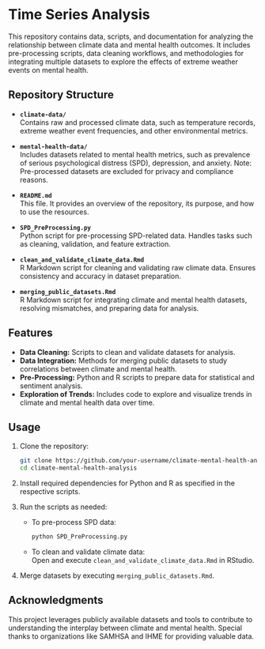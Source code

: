 # Time Series Analysis

This repository contains data, scripts, and documentation for analyzing the relationship between climate data and mental health outcomes. It includes pre-processing scripts, data cleaning workflows, and methodologies for integrating multiple datasets to explore the effects of extreme weather events on mental health.

## Repository Structure

- **`climate-data/`**  
  Contains raw and processed climate data, such as temperature records, extreme weather event frequencies, and other environmental metrics.

- **`mental-health-data/`**  
  Includes datasets related to mental health metrics, such as prevalence of serious psychological distress (SPD), depression, and anxiety. Note: Pre-processed datasets are excluded for privacy and compliance reasons.

- **`README.md`**  
  This file. It provides an overview of the repository, its purpose, and how to use the resources.

- **`SPD_PreProcessing.py`**  
  Python script for pre-processing SPD-related data. Handles tasks such as cleaning, validation, and feature extraction.

- **`clean_and_validate_climate_data.Rmd`**  
  R Markdown script for cleaning and validating raw climate data. Ensures consistency and accuracy in dataset preparation.

- **`merging_public_datasets.Rmd`**  
  R Markdown script for integrating climate and mental health datasets, resolving mismatches, and preparing data for analysis.

## Features

- **Data Cleaning:** Scripts to clean and validate datasets for analysis.  
- **Data Integration:** Methods for merging public datasets to study correlations between climate and mental health.  
- **Pre-Processing:** Python and R scripts to prepare data for statistical and sentiment analysis.  
- **Exploration of Trends:** Includes code to explore and visualize trends in climate and mental health data over time.  

## Usage

1. Clone the repository:  
   ```bash
   git clone https://github.com/your-username/climate-mental-health-analysis.git
   cd climate-mental-health-analysis
   ```

2. Install required dependencies for Python and R as specified in the respective scripts.

3. Run the scripts as needed:
   - To pre-process SPD data:  
     ```bash
     python SPD_PreProcessing.py
     ```
   - To clean and validate climate data:  
     Open and execute `clean_and_validate_climate_data.Rmd` in RStudio.  

4. Merge datasets by executing `merging_public_datasets.Rmd`.

## Acknowledgments

This project leverages publicly available datasets and tools to contribute to understanding the interplay between climate and mental health. Special thanks to organizations like SAMHSA and IHME for providing valuable data.
